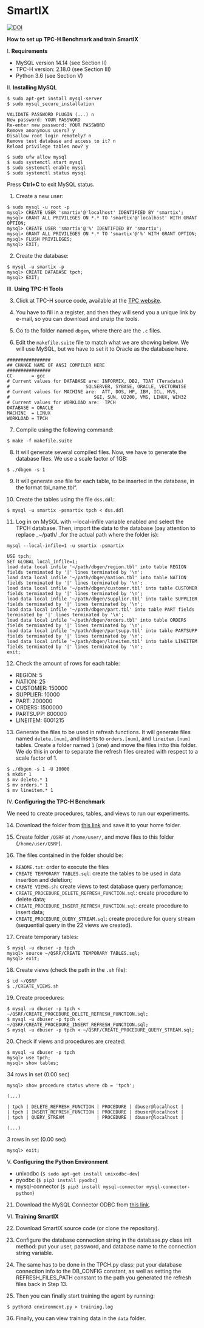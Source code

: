 # SmartIX

[![DOI](https://zenodo.org/badge/144184391.svg)](https://zenodo.org/badge/latestdoi/144184391)

**How to set up TPC-H Benchmark and train SmartIX**

I. **Requirements**
*   MySQL version 14.14 (see Section II)
*   TPC-H version: 2.18.0 (see Section III)
*   Python 3.6 (see Section V)

II. **Installing MySQL**

```
$ sudo apt-get install mysql-server
$ sudo mysql_secure_installation
```

```
VALIDATE PASSWORD PLUGIN (...) n
New password: YOUR PASSWORD
Re-enter new password: YOUR PASSWORD
Remove anonymous users? y
Disallow root login remotely? n
Remove test database and access to it? n
Reload privilege tables now? y
```

```
$ sudo ufw allow mysql
$ sudo systemctl start mysql
$ sudo systemctl enable mysql
$ sudo systemctl status mysql
```

Press **Ctrl+C** to exit MySQL status.

1. Create a new user:

```
$ sudo mysql -u root -p
mysql> CREATE USER 'smartix'@'localhost' IDENTIFIED BY 'smartix';
mysql> GRANT ALL PRIVILEGES ON *.* TO 'smartix'@'localhost' WITH GRANT OPTION;
mysql> CREATE USER 'smartix'@'%' IDENTIFIED BY 'smartix';
mysql> GRANT ALL PRIVILEGES ON *.* TO 'smartix'@'%' WITH GRANT OPTION;
mysql> FLUSH PRIVILEGES;
mysql> EXIT;
```

2. Create the database:

```
$ mysql -u smartix -p
mysql> CREATE DATABASE tpch;
mysql> EXIT;
```

III. **Using  TPC-H Tools**

3. Click at TPC-H source code, available at the [TPC website](http://tpc.org/tpch/default5.asp).

4. You have to fill in a register, and then they will send you a unique link by e-mail, so you can download and unzip the tools.

5. Go to the folder named `dbgen`, where there are the `.c` files.

6. Edit the `makefile.suite` file to match what we are showing below. We will use MySQL, but we have to set it to Oracle as the database here.

```
################
## CHANGE NAME OF ANSI COMPILER HERE
################
CC  	 = gcc
# Current values for DATABASE are: INFORMIX, DB2, TDAT (Teradata)
#                            SQLSERVER, SYBASE, ORACLE, VECTORWISE
# Current values for MACHINE are:  ATT, DOS, HP, IBM, ICL, MVS,
#                              	SGI, SUN, U2200, VMS, LINUX, WIN32
# Current values for WORKLOAD are:  TPCH
DATABASE = ORACLE
MACHINE  = LINUX
WORKLOAD = TPCH
```

7. Compile using the following command:

```
$ make -f makefile.suite
```

8. It will generate several compiled files. Now, we have to generate the database files. We use a scale factor of 1GB:

```
$ ./dbgen -s 1
```

9. It will generate one file for each table, to be inserted in the database, in the format tbl_name.tbl“. 

10. Create the tables using the file `dss.ddl`:

```
$ mysql -u smartix -psmartix tpch < dss.ddl
```

11. Log in on MySQL with --local-infile variable enabled and select the TPCH database. Then, import the data to the database (pay attention to replace _~/path/ _for the actual path where the folder is):

```
mysql --local-infile=1 -u smartix -psmartix
```

```
USE tpch;
SET GLOBAL local_infile=1;
load data local infile '~/path/dbgen/region.tbl' into table REGION fields terminated by '|' lines terminated by '\n';
load data local infile '~/path/dbgen/nation.tbl' into table NATION fields terminated by '|' lines terminated by '\n';
load data local infile '~/path/dbgen/customer.tbl' into table CUSTOMER fields terminated by '|' lines terminated by '\n';
load data local infile '~/path/dbgen/supplier.tbl' into table SUPPLIER fields terminated by '|' lines terminated by '\n';
load data local infile '~/path/dbgen/part.tbl' into table PART fields terminated by '|' lines terminated by '\n';
load data local infile '~/path/dbgen/orders.tbl' into table ORDERS fields terminated by '|' lines terminated by '\n';
load data local infile '~/path/dbgen/partsupp.tbl' into table PARTSUPP fields terminated by '|' lines terminated by '\n';
load data local infile '~/path/dbgen/lineitem.tbl' into table LINEITEM fields terminated by '|' lines terminated by '\n';
exit;
```

12. Check the amount of rows for each table: 
* REGION: 5
* NATION: 25
* CUSTOMER: 150000
* SUPPLIER: 10000
* PART: 200000
* ORDERS: 1500000
* PARTSUPP: 800000
* LINEITEM: 6001215

13. Generate the files to be used in refresh functions. It will generate files named `delete.[num]`, and inserts to `orders.[num]`, and `lineitem.[num]` tables. Create a folder named `1` (one) and move the files intto this folder. We do this in order to separate the refresh files created with respect to a scale factor of 1.

```
$ ./dbgen -s 1 -U 10000
$ mkdir 1
$ mv delete.* 1
$ mv orders.* 1
$ mv lineitem.* 1

```

IV. **Configuring the TPC-H Benchmark**

We need to create procedures, tables, and views to run our experiments.

14. Download the folder from [this link](https://drive.google.com/drive/folders/1aLSock8cYm18ONIveTg4rdL4iD7xcRHg?usp=sharing) and save it to your home folder.

15. Create folder `/QSRF` at `/home/user/`, and move files to this folder (`/home/user/QSRF`).

16. The files contained in the folder should be:
* `README.txt`: order to execute the files
* `CREATE TEMPORARY TABLES.sql`: create the tables to be used in data insertion and deletion;
* `CREATE VIEWS.sh`:  create views to test database query perfomance;
* `CREATE_PROCEDURE_DELETE_REFRESH_FUNCTION.sql`: create procedure to delete data;
* `CREATE_PROCEDURE_INSERT_REFRESH_FUNCTION.sql`: create procedure to insert data;
* `CREATE_PROCEDURE_QUERY_STREAM.sql`: create procedure for query stream (sequential query in the 22 views we created).

17. Create temporary tables:

```
$ mysql -u dbuser -p tpch 
mysql> source ~/QSRF/CREATE TEMPORARY TABLES.sql;
mysql> exit;
```

18. Create views (check the path in the `.sh` file):

```
$ cd ~/QSRF
$ ./CREATE_VIEWS.sh
```

19. Create procedures:

```
$ mysql -u dbuser -p tpch < ~/QSRF/CREATE_PROCEDURE_DELETE_REFRESH_FUNCTION.sql;
$ mysql -u dbuser -p tpch < ~/QSRF/CREATE_PROCEDURE_INSERT_REFRESH_FUNCTION.sql;
$ mysql -u dbuser -p tpch < ~/QSRF/CREATE_PROCEDURE_QUERY_STREAM.sql;
```

20. Check if views and procedures are created:

```
$ mysql -u dbuser -p tpch 
mysql> use tpch;
mysql> show tables;
```
34 rows in set (0.00 sec)
```
mysql> show procedure status where db = 'tpch';

(...)

| tpch | DELETE_REFRESH_FUNCTION | PROCEDURE | dbuser@localhost | 
| tpch | INSERT_REFRESH_FUNCTION | PROCEDURE | dbuser@localhost | 
| tpch | QUERY_STREAM        	 | PROCEDURE | dbuser@localhost | 

(...)
```
3 rows in set (0.00 sec)
```
mysql> exit;
```

V. **Configuring the Python Environment**
*   unixodbc (`$ sudo apt-get install unixodbc-dev`)
*   pyodbc (`$ pip3 install pyodbc`)
*   mysql-connector (`$ pip3 install mysql-connector mysql-connector-python`)

21. Download the MySQL Connector ODBC from [this link](https://dev.mysql.com/downloads/connector/odbc/).

VI. **Training SmartIX**

22. Download SmartIX source code (or clone the repository).

23. Configure the database connection string in the database.py class init method: put your user, password, and database name to the connection string variable.

24. The same has to be done in the TPCH.py class: put your database connection info to the DB_CONFIG constant, as well as setting the REFRESH_FILES_PATH constant to the path you generated the refresh files back in Step 13.

25. Then you can finally start training the agent by running:

```
$ python3 environment.py > training.log
```

36. Finally, you can view training data in the `data` folder.
